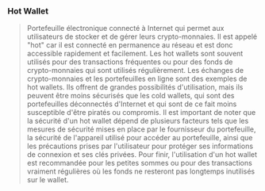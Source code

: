 ### Hot Wallet

> Portefeuille électronique connecté à Internet qui permet aux utilisateurs de stocker et de gérer leurs crypto-monnaies. Il est appelé "hot" car il est connecté en permanence au réseau et est donc accessible rapidement et facilement. Les hot wallets sont souvent utilisés pour des transactions fréquentes ou pour des fonds de crypto-monnaies qui sont utilisés régulièrement. Les échanges de crypto-monnaies et les portefeuilles en ligne sont des exemples de hot wallets. Ils offrent de grandes possibilités d'utilisation, mais ils peuvent être moins sécurisés que les cold wallets, qui sont des portefeuilles déconnectés d'Internet et qui sont de ce fait moins susceptible d'être piratés ou compromis. Il est important de noter que la sécurité d'un hot wallet dépend de plusieurs facteurs tels que les mesures de sécurité mises en place par le fournisseur du portefeuille, la sécurité de l'appareil utilisé pour accéder au portefeuille, ainsi que les précautions prises par l'utilisateur pour protéger ses informations de connexion et ses clés privées. Pour finir, l'utilisation d'un hot wallet est recommandée pour les petites sommes ou pour des transactions vraiment régulières où les fonds ne resteront pas longtemps inutilisés sur le wallet.
